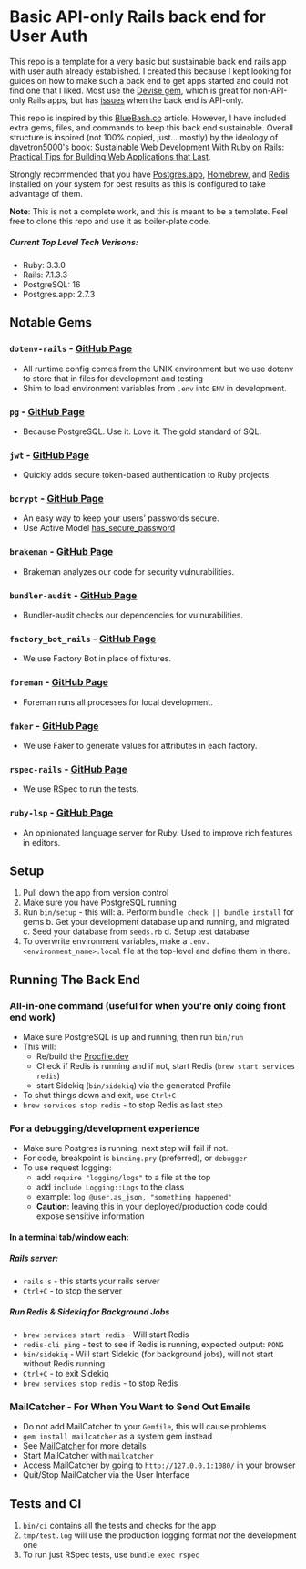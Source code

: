 # Basic API-only Rails back end for User Auth
This repo is a template for a very basic but sustainable back end rails app with user auth already established. I created this because I kept looking for guides on how to make such a back end to get apps started and could not find one that I liked. Most use the [Devise gem](https://github.com/heartcombo/devise), which is great for non-API-only Rails apps, but has [issues](https://github.com/waiting-for-dev/devise-jwt/issues/235#issuecomment-1214414894) when the back end is API-only.

This repo is inspired by this [BlueBash.co](https://www.bluebash.co/blog/rails-6-7-api-authentication-with-jwt/) article. However, I have included extra gems, files, and commands to keep this back end sustainable. Overall structure is inspired (not 100% copied, just... mostly) by the ideology of [davetron5000](https://github.com/davetron5000)'s book: [Sustainable Web Development With Ruby on Rails: Practical Tips for Building Web Applications that Last](https://sustainable-rails.com/).

Strongly recommended that you have [Postgres.app](https://postgresapp.com/), [Homebrew](https://brew.sh/), and [Redis](https://redis.io/) installed on your system for best results as this is configured to take advantage of them.

**Note**: This is not a complete work, and this is meant to be a template. Feel free to clone this repo and use it as boiler-plate code.

##### Current Top Level Tech Verisons:
  - Ruby: 3.3.0
  - Rails: 7.1.3.3
  - PostgreSQL: 16
  - Postgres.app: 2.7.3
## Notable Gems
### `dotenv-rails` - [GitHub Page](https://github.com/bkeepers/dotenv)
- All runtime config comes from the UNIX environment but we use dotenv to store that in files for development and testing
- Shim to load environment variables from `.env` into `ENV` in development.
### `pg` - [GitHub Page](https://github.com/ged/ruby-pg)
- Because PostgreSQL. Use it. Love it. The gold standard of SQL.
### `jwt` - [GitHub Page](https://github.com/jwt/ruby-jwt)
- Quickly adds secure token-based authentication to Ruby projects.
### `bcrypt` - [GitHub Page](https://github.com/bcrypt-ruby/bcrypt-ruby)
- An easy way to keep your users' passwords secure.
- Use Active Model [has_secure_password](https://guides.rubyonrails.org/active_model_basics.html#securepassword)
### `brakeman` - [GitHub Page](https://github.com/presidentbeef/brakeman)
- Brakeman analyzes our code for security vulnurabilities.
### `bundler-audit` - [GitHub Page](https://github.com/rubysec/bundler-audit)
- Bundler-audit checks our dependencies for vulnurabilities.
### `factory_bot_rails` - [GitHub Page](https://github.com/thoughtbot/factory_bot_rails)
- We use Factory Bot in place of fixtures.
### `foreman` - [GitHub Page](https://github.com/ddollar/foreman)
- Foreman runs all processes for local development.
### `faker` - [GitHub Page](https://github.com/faker-ruby/faker)
- We use Faker to generate values for attributes in each factory.
### `rspec-rails` - [GitHub Page](https://github.com/rspec/rspec-rails)
- We use RSpec to run the tests.
### `ruby-lsp` - [GitHub Page](https://github.com/Shopify/ruby-lsp)
- An opinionated language server for Ruby. Used to improve rich features in editors.

## Setup
1. Pull down the app from version control
2. Make sure you have PostgreSQL running
3. Run `bin/setup` - this will:
  a. Perform `bundle check || bundle install` for gems
  b. Get your development database up and running, and migrated
  c. Seed your database from `seeds.rb`
  d. Setup test database
4. To overwrite environment variables, make a `.env.<environment_name>.local` file at the top-level and define them in there.


## Running The Back End
### All-in-one command (useful for when you're only doing front end work)
- Make sure PostgreSQL is up and running, then run `bin/run`
- This will:
  - Re/build the [Procfile.dev](https://judoscale.com/guides/six-tips-for-mastering-your-procfile)
  - Check if Redis is running and if not, start Redis (`brew start services redis`)
  - start Sidekiq (`bin/sidekiq`) via the generated Profile
- To shut things down and exit, use `Ctrl+C`
- `brew services stop redis` - to stop Redis as last step
### For a debugging/development experience
- Make sure Postgres is running, next step will fail if not.
- For code, breakpoint is `binding.pry` (preferred), or `debugger`
- To use request logging:
  - add `require "logging/logs"` to a file at the top
  - add `include Logging::Logs` to the class
  - example: `log @user.as_json, "something happened"`
  - **Caution**: leaving this in your deployed/production code could expose sensitive information
#### In a terminal tab/window each:
##### Rails server:
- `rails s` - this starts your rails server
- `Ctrl+C` - to stop the server
##### Run Redis & Sidekiq for Background Jobs
- `brew services start redis` - Will start Redis
- `redis-cli ping` - test to see if Redis is running, expected output: `PONG`
- `bin/sidekiq` - Will start Sidekiq (for background jobs), will not start without Redis running
- `Ctrl+C` - to exit Sidekiq
- `brew services stop redis` - to stop Redis

### MailCatcher - For When You Want to Send Out Emails
- Do not add MailCatcher to your `Gemfile`, this will cause problems
- `gem install mailcatcher` as a system gem instead
- See [MailCatcher](https://mailcatcher.me/) for more details
- Start MailCatcher with `mailcatcher`
- Access MailCatcher by going to `http://127.0.0.1:1080/` in your browser
- Quit/Stop MailCatcher via the User Interface

## Tests and CI

1. `bin/ci` contains all the tests and checks for the app
2. `tmp/test.log` will use the production logging format *not* the development one
3. To run just RSpec tests, use `bundle exec rspec`
